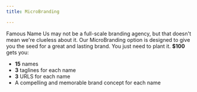 ```yaml
---
title: MicroBranding

---
```


Famous Name Us may not be a full-scale branding agency, but that doesn't mean we're clueless about it. Our MicroBranding option is designed to give you the seed for a great and lasting brand. You just need to plant it. **$100** gets you:

- **15** names
- **3** taglines for each name
- **3** URLS for each name
- A compelling and memorable brand concept for each name


